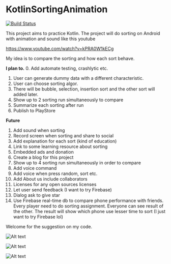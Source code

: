 # KotlinSortingAnimation

[![Build Status](https://travis-ci.com/umanusorn/KotlinSortingAnimation.svg?branch=master)](https://travis-ci.com/umanusorn/KotlinSortingAnimation)

This project aims to practice Kotlin. The project will do sorting on Android with animation and sound like this youtube 

https://www.youtube.com/watch?v=kPRA0W1kECg

My idea is to compare the sorting and how each sort behave.

**I plan to.**
 0. Add automate testing, crashlytic etc.
 1. User can generate dummy data with a different characteristic.
 2. User can choose sorting algor.
 3. There will be bubble, selection, insertion sort and the other sort will added later.
 4. Show up to 2 sorting run simultaneously to compare
 5. Summarize each sorting after run
 6. Publish to PlayStore

 **Future**
 1. Add sound when sorting
 2. Record screen when sorting and share to social
 3. Add explanation for each sort (kind of education)
 4. Link to some learning resource about sorting
 5. Embedded ads and donation
 6. Create a blog for this project
 7. Show up to 4 sorting run simultaneously in order to compare
 8. Add voice command
 9. Add voice when press random, sort etc.
 10. Add About us include collaborators
 11. Licenses for any open sources licenses
 11. Let user send feedback (I want to try Firebase)
 12. Dialog ask to give star
 13. Use Firebase real-time db to compare phone performance with friends. Every player need to do sorting assignment. Everyone can see result of the other. The result will show which phone use lesser time to sort (I just want to try Firebase lol)

 Welcome for the suggestion on my code.

![Alt text](https://monosnap.com/file/SYaHYqgU7RswIENRK48tSzuiZmPMw2.png)

![Alt text](https://monosnap.com/file/J86RLBTQs06cqVUC6CfTqseddevFvX.png)

![Alt text](https://monosnap.com/file/DPMCpULPFtrb4hOBcGNQ4tl7rFxivq.png)

